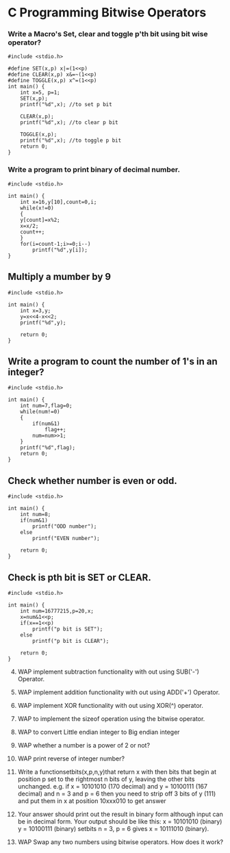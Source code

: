 # C Programming Bitwise Operators

### Write a Macro's Set, clear and toggle p'th bit using bit wise operator?

    #include <stdio.h>

    #define SET(x,p) x|=(1<<p)
    #define CLEAR(x,p) x&=~(1<<p)
    #define TOGGLE(x,p) x^=(1<<p)
    int main() {
        int x=5, p=1;
        SET(x,p);
        printf("%d",x); //to set p bit

        CLEAR(x,p);
        printf("%d",x); //to clear p bit

        TOGGLE(x,p);
        printf("%d",x); //to toggle p bit
        return 0;
    }
    
### Write a program to print binary of decimal number.

    #include <stdio.h>

    int main() {
        int x=16,y[10],count=0,i;
        while(x!=0)
        {
        y[count]=x%2;
        x=x/2;
        count++;
        }
        for(i=count-1;i>=0;i--)
            printf("%d",y[i]);
    }

## Multiply a mumber by 9
    #include <stdio.h>

    int main() {
        int x=3,y;
        y=x<<4-x<<2;
        printf("%d",y);

        return 0;
    }
    
    
## Write a program to count the number of 1's in an integer?

    #include <stdio.h>

    int main() {
        int num=7,flag=0;
        while(num!=0)
        {
            if(num&1)
                flag++;
            num=num>>1;
        }
        printf("%d",flag);
        return 0;
    }

## Check whether number is even or odd.
    #include <stdio.h>

    int main() {
        int num=8;
        if(num&1)
            printf("ODD number");
        else
            printf("EVEN number");

        return 0;
    }

## Check is pth bit is SET or CLEAR.
    #include <stdio.h>

    int main() {
        int num=16777215,p=20,x;
        x=num&1<<p;
        if(x==1<<p)
            printf("p bit is SET");
        else
            printf("p bit is CLEAR");

        return 0;
    }

4. WAP implement subtraction functionality with out using SUB('-') Operator.    
5. WAP implement addition functionality with out using ADD('+') Operator.   
6. WAP implement XOR functionality with out using XOR(^) operator.
7. WAP to implement the sizeof operation using the bitwise operator. 
8. WAP to convert Little endian integer to Big endian integer 
11. WAP whether a number is a power of 2 or not?
12. WAP print reverse of integer number? 
14. Write a functionsetbits(x,p,n,y)that return x with then bits that begin at position p set to the rightmost n bits of y, leaving the other bits unchanged.
e.g. if x = 10101010 (170 decimal) and y = 10100111 (167 decimal) and n = 3 and p = 6 then
you need to strip off 3 bits of y (111) and put them in x at position 10xxx010 to get answer
10111010. Your answer should print out the result in binary form although input can be in
decimal form.
Your output should be like this:
x = 10101010 (binary)
y = 10100111 (binary)
setbits n = 3, p = 6 gives x = 10111010 (binary).

15. WAP Swap any two numbers using bitwise operators. How does it work?
